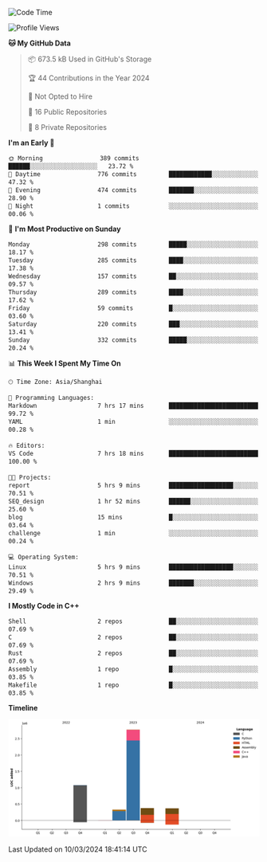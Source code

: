 <!--
**Salvely/Salvely** is a ✨ _special_ ✨ repository because its `README.md` (this file) appears on your GitHub profile.

Here are some ideas to get you started:

- 🔭 I’m currently working on ...
- 🌱 I’m currently learning ...
- 👯 I’m looking to collaborate on ...
- 🤔 I’m looking for help with ...
- 💬 Ask me about ...
- 📫 How to reach me: ...
- 😄 Pronouns: ...
- ⚡ Fun fact: ...
-->

<!--START_SECTION:waka-->
![Code Time](http://img.shields.io/badge/Code%20Time-545%20hrs%2011%20mins-blue)

![Profile Views](http://img.shields.io/badge/Profile%20Views-0-blue)

**🐱 My GitHub Data** 

> 📦 673.5 kB Used in GitHub's Storage 
 > 
> 🏆 44 Contributions in the Year 2024
 > 
> 🚫 Not Opted to Hire
 > 
> 📜 16 Public Repositories 
 > 
> 🔑 8 Private Repositories 
 > 
**I'm an Early 🐤** 

```text
🌞 Morning                389 commits         ██████░░░░░░░░░░░░░░░░░░░   23.72 % 
🌆 Daytime                776 commits         ████████████░░░░░░░░░░░░░   47.32 % 
🌃 Evening                474 commits         ███████░░░░░░░░░░░░░░░░░░   28.90 % 
🌙 Night                  1 commits           ░░░░░░░░░░░░░░░░░░░░░░░░░   00.06 % 
```
📅 **I'm Most Productive on Sunday** 

```text
Monday                   298 commits         █████░░░░░░░░░░░░░░░░░░░░   18.17 % 
Tuesday                  285 commits         ████░░░░░░░░░░░░░░░░░░░░░   17.38 % 
Wednesday                157 commits         ██░░░░░░░░░░░░░░░░░░░░░░░   09.57 % 
Thursday                 289 commits         ████░░░░░░░░░░░░░░░░░░░░░   17.62 % 
Friday                   59 commits          █░░░░░░░░░░░░░░░░░░░░░░░░   03.60 % 
Saturday                 220 commits         ███░░░░░░░░░░░░░░░░░░░░░░   13.41 % 
Sunday                   332 commits         █████░░░░░░░░░░░░░░░░░░░░   20.24 % 
```


📊 **This Week I Spent My Time On** 

```text
🕑︎ Time Zone: Asia/Shanghai

💬 Programming Languages: 
Markdown                 7 hrs 17 mins       █████████████████████████   99.72 % 
YAML                     1 min               ░░░░░░░░░░░░░░░░░░░░░░░░░   00.28 % 

🔥 Editors: 
VS Code                  7 hrs 18 mins       █████████████████████████   100.00 % 

🐱‍💻 Projects: 
report                   5 hrs 9 mins        ██████████████████░░░░░░░   70.51 % 
SEQ_design               1 hr 52 mins        ██████░░░░░░░░░░░░░░░░░░░   25.60 % 
blog                     15 mins             █░░░░░░░░░░░░░░░░░░░░░░░░   03.64 % 
challenge                1 min               ░░░░░░░░░░░░░░░░░░░░░░░░░   00.24 % 

💻 Operating System: 
Linux                    5 hrs 9 mins        ██████████████████░░░░░░░   70.51 % 
Windows                  2 hrs 9 mins        ███████░░░░░░░░░░░░░░░░░░   29.49 % 
```

**I Mostly Code in C++** 

```text
Shell                    2 repos             ██░░░░░░░░░░░░░░░░░░░░░░░   07.69 % 
C                        2 repos             ██░░░░░░░░░░░░░░░░░░░░░░░   07.69 % 
Rust                     2 repos             ██░░░░░░░░░░░░░░░░░░░░░░░   07.69 % 
Assembly                 1 repo              █░░░░░░░░░░░░░░░░░░░░░░░░   03.85 % 
Makefile                 1 repo              █░░░░░░░░░░░░░░░░░░░░░░░░   03.85 % 
```



**Timeline**

![Lines of Code chart](https://raw.githubusercontent.com/Salvely/Salvely/main/assets/bar_graph.png)


 Last Updated on 10/03/2024 18:41:14 UTC
<!--END_SECTION:waka-->
<!-- ### [![Typing SVG](https://readme-typing-svg.demolab.com?font=JetBrains+Mono&size=22&pause=1000&width=435&height=70&lines=Hi!+I'm+Wen+Gao.+Nice+to+see+you!)](https://git.io/typing-svg)

[![Salvely's GitHub stats](https://github-readme-stats.vercel.app/api?username=Salvely&count_private=true&show_icons=true&theme=buefy&include_all_commits=true)](https://github.com/anuraghazr/github-readme-stats)
[![Top Langs](https://github-readme-stats.vercel.app/api/top-langs/?username=Salvely)](https://github.com/anuraghazr/github-readme-stats)


![Leetcode Stats](https://leetcard.jacoblin.cool/Salvely?theme=wtf&font=Kameron&ext=activity&show_rank=true)

![](https://komarev.com/ghpvc/?username=Salvely)
-->
